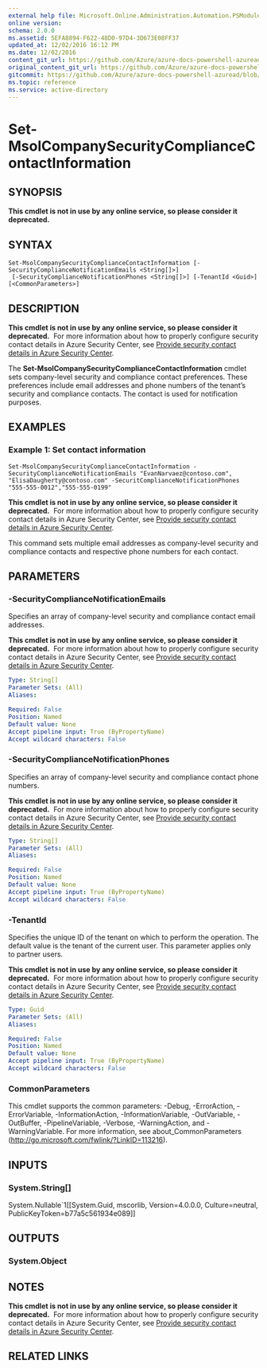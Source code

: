 ```yaml
---
external help file: Microsoft.Online.Administration.Automation.PSModule.dll-Help.xml
online version:
schema: 2.0.0
ms.assetid: 5EFA8894-F622-48D0-97D4-3D673E08FF37
updated_at: 12/02/2016 16:12 PM
ms.date: 12/02/2016
content_git_url: https://github.com/Azure/azure-docs-powershell-azuread/blob/RobdeJong-patch-11/Azure%20AD%20Cmdlets/MSOnline/v1/Set-MsolCompanySecurityComplianceContactInformation.md
original_content_git_url: https://github.com/Azure/azure-docs-powershell-azuread/blob/RobdeJong-patch-11/Azure%20AD%20Cmdlets/MSOnline/v1/Set-MsolCompanySecurityComplianceContactInformation.md
gitcommit: https://github.com/Azure/azure-docs-powershell-azuread/blob/4023b179c462035af0fff119e56601be772929f9
ms.topic: reference
ms.service: active-directory
---
```


# Set-MsolCompanySecurityComplianceContactInformation

## SYNOPSIS
**This cmdlet is not in use by any online service, so please consider it deprecated.**  


## SYNTAX

```
Set-MsolCompanySecurityComplianceContactInformation [-SecurityComplianceNotificationEmails <String[]>]
 [-SecurityComplianceNotificationPhones <String[]>] [-TenantId <Guid>] [<CommonParameters>]
```

## DESCRIPTION
**This cmdlet is not in use by any online service, so please consider it deprecated.**  
For more information about how to properly configure security contact details in Azure Security Center, see [Provide security contact details in Azure Security Center](https://aka.ms/azuresecuritycontact).

The **Set-MsolCompanySecurityComplianceContactInformation** cmdlet sets company-level security and compliance contact preferences.
These preferences include email addresses and phone numbers of the tenant’s security and compliance contacts.
The contact is used for notification purposes.


## EXAMPLES

### Example 1: Set contact information
```
Set-MsolCompanySecurityComplianceContactInformation -SecurityComplianceNotificationEmails "EvanNarvaez@contoso.com", "ElisaDaugherty@contoso.com" -SecuritComplianceNotificationPhones "555-555-0012","555-555-0199"
```
**This cmdlet is not in use by any online service, so please consider it deprecated.**  
For more information about how to properly configure security contact details in Azure Security Center, see [Provide security contact details in Azure Security Center](https://aka.ms/azuresecuritycontact).

This command sets multiple email addresses as company-level security and compliance contacts and respective phone numbers for each contact.


## PARAMETERS

### -SecurityComplianceNotificationEmails
Specifies an array of company-level security and compliance contact email addresses.

**This cmdlet is not in use by any online service, so please consider it deprecated.**  
For more information about how to properly configure security contact details in Azure Security Center, see [Provide security contact details in Azure Security Center](https://aka.ms/azuresecuritycontact).

```yaml
Type: String[]
Parameter Sets: (All)
Aliases:

Required: False
Position: Named
Default value: None
Accept pipeline input: True (ByPropertyName)
Accept wildcard characters: False
```

### -SecurityComplianceNotificationPhones
Specifies an array of company-level security and compliance contact phone numbers.

**This cmdlet is not in use by any online service, so please consider it deprecated.**  
For more information about how to properly configure security contact details in Azure Security Center, see [Provide security contact details in Azure Security Center](https://aka.ms/azuresecuritycontact).

```yaml
Type: String[]
Parameter Sets: (All)
Aliases:

Required: False
Position: Named
Default value: None
Accept pipeline input: True (ByPropertyName)
Accept wildcard characters: False
```

### -TenantId
Specifies the unique ID of the tenant on which to perform the operation.
The default value is the tenant of the current user.
This parameter applies only to partner users.

**This cmdlet is not in use by any online service, so please consider it deprecated.**  
For more information about how to properly configure security contact details in Azure Security Center, see [Provide security contact details in Azure Security Center](https://aka.ms/azuresecuritycontact).


```yaml
Type: Guid
Parameter Sets: (All)
Aliases:

Required: False
Position: Named
Default value: None
Accept pipeline input: True (ByPropertyName)
Accept wildcard characters: False
```

### CommonParameters
This cmdlet supports the common parameters: -Debug, -ErrorAction, -ErrorVariable, -InformationAction, -InformationVariable, -OutVariable, -OutBuffer, -PipelineVariable, -Verbose, -WarningAction, and -WarningVariable. For more information, see about_CommonParameters (http://go.microsoft.com/fwlink/?LinkID=113216).

## INPUTS

### System.String[]
System.Nullable`1[[System.Guid, mscorlib, Version=4.0.0.0, Culture=neutral, PublicKeyToken=b77a5c561934e089]]

## OUTPUTS

### System.Object

## NOTES
**This cmdlet is not in use by any online service, so please consider it deprecated.**  
For more information about how to properly configure security contact details in Azure Security Center, see [Provide security contact details in Azure Security Center](https://aka.ms/azuresecuritycontact).

## RELATED LINKS
